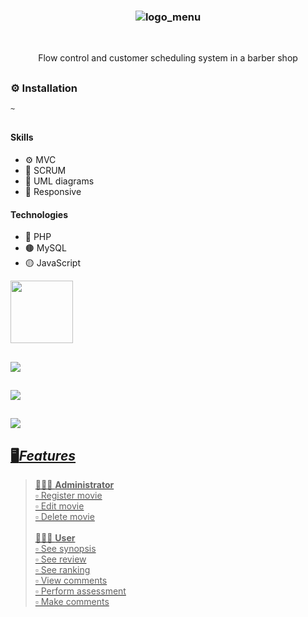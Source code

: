 ### <p align='center'> ![logo_menu](https://github.com/fabioVitorio/barber_shop/assets/109548564/c33dca05-06d3-452c-a6bc-479e044ccc75) </p>
<br>
<p align='center'> Flow control and customer scheduling system in a barber shop <br></p>

##
### ⚙️ Installation
```bash
~
```
##
#### Skills
- ⚙️ MVC <br>
- 🔖 SCRUM <br>
- 📒 UML diagrams <br>
- 📱 Responsive
 #### Technologies
- 🔵 PHP <br>
- 🟤 MySQL <br>
- 🟡 JavaScript <br>

<div>
  <img height="100em" src="https://github-readme-stats.vercel.app/api/pin/?username=fabioVitorio&repo=pellicula_filmes"/>
  <a href="https://github.com/fabioVitorio">
</div>
  
##
<img src="https://user-images.githubusercontent.com/105173431/209452035-3cf1dac0-2cc7-4f16-b92a-34df31d6b95c.png" />
  
##
<img src="https://user-images.githubusercontent.com/105173431/209451990-afd0e315-2cf2-468c-9125-8fc8a3d9fc8a.png" />  
  
##
<img src="https://user-images.githubusercontent.com/105173431/209452024-174188f0-d7dc-4bae-82f6-12ddfd4d9bcc.png" /> 
  
  
## 🖥️*Features*
>👨🏻‍💻 **Administrator** <br>
>▫️ Register movie <br>
>▫️ Edit movie<br>
>▫️ Delete movie<br><br>
>🙎🏻‍♂ **User** <br>
>▫️ See synopsis <br>
>▫️ See review<br>
>▫️ See ranking <br>
>▫️ View comments<br>
>▫️ Perform assessment<br>
>▫️ Make comments<br>
